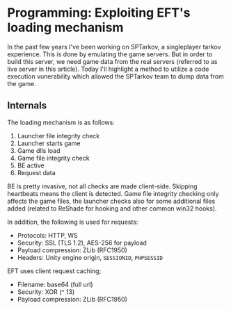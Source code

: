 # Programming: Exploiting EFT's loading mechanism

In the past few years I've been working on SPTarkov, a singleplayer tarkov
experience. This is done by emulating the game servers. But in order to build
this server, we need game data from the real servers (referred to as live
server in this article). Today I'll highlight a method to utilize a code
execution vunerability which allowed the SPTarkov team to dump data from the
game.

## Internals

The loading mechanism is as follows:

1. Launcher file integrity check
2. Launcher starts game
3. Game dlls load
4. Game file integrity check
5. BE active
6. Request data

BE is pretty invasive, not all checks are made client-side. Skipping heartbeats
means the client is detected. Game file integrity checking only affects the
game files, the launcher checks also for some additional files added (related
to ReShade for hooking and other common win32 hooks).

In addition, the following is used for requests:

- Protocols: HTTP, WS
- Security: SSL (TLS 1.2), AES-256 for payload
- Payload compression: ZLib (RFC1950)
- Headers: Unity engine origin, `SESSIONID`, `PHPSESSID`

EFT uses client request caching;

- Filename: base64 (full url)
- Security: XOR (^ 13)
- Payload compression: ZLib (RFC1950)

